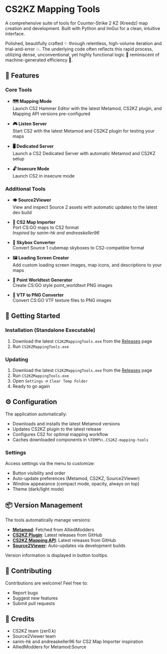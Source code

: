 # CS2KZ Mapping Tools

A comprehensive suite of tools for Counter-Strike 2 KZ (Kreedz) map creation and development. Built with Python and ImGui for a clean, intuitive interface.

Polished, beautifully crafted ✨ through relentless, high-volume iteration and trial-and-error 💥. The underlying code often reflects this rapid process, utilizing dense, unconventional, yet highly functional logic 🧠 reminiscent of machine-generated efficiency 🤖.


## 🎯 Features

### Core Tools

- **🗺️ Mapping Mode**  
  Launch CS2 Hammer Editor with the latest Metamod, CS2KZ plugin, and Mapping API versions pre-configured

- **🎮 Listen Server**  
  Start CS2 with the latest Metamod and CS2KZ plugin for testing your maps

- **🖥️ Dedicated Server**  
  Launch a CS2 Dedicated Server with automatic Metamod and CS2KZ setup

- **🔓 Insecure Mode**  
  Launch CS2 in insecure mode

### Additional Tools

- **👁️ Source2Viewer**  
  View and inspect Source 2 assets with automatic updates to the latest dev build

- **🔄 CS2 Map Importer**  
  Port CS:GO maps to CS2 format  
  *Inspired by sarim-hk and andreaskeller96*

- **🌅 Skybox Converter**  
  Convert Source 1 cubemap skyboxes to CS2-compatible format

- **🖼️ Loading Screen Creator**  
  Add custom loading screen images, map icons, and descriptions to your maps

- **📝 Point Worldtext Generator**  
  Create CS:GO style point_worldtext PNG images

- **🎨 VTF to PNG Converter**  
  Convert CS:GO VTF texture files to PNG images

## 🚀 Getting Started

### Installation (Standalone Executable)

1. Download the latest `CS2KZMappingTools.exe` from the [Releases](https://github.com/jakkekz/CS2KZ-Mapping-Tools/releases) page
2. Run `CS2KZMappingTools.exe`

### Updating

1. Download the latest `CS2KZMappingTools.exe` from the [Releases](https://github.com/jakkekz/CS2KZ-Mapping-Tools/releases) page
2. Run `CS2KZMappingTools.exe`
3. Open `Settings` -> `Clear Temp Folder`
4. Ready to go again

## ⚙️ Configuration

The application automatically:
- Downloads and installs the latest Metamod versions
- Updates CS2KZ plugin to the latest release
- Configures CS2 for optimal mapping workflow
- Caches downloaded components in `%TEMP%\.CS2KZ-mapping-tools`

### Settings

Access settings via the menu to customize:
- Button visibility and order
- Auto-update preferences (Metamod, CS2KZ, Source2Viewer)
- Window appearance (compact mode, opacity, always on top)
- Theme (dark/light mode)

## 📦 Version Management

The tools automatically manage versions:
- [**Metamod**](https://www.sourcemm.net/downloads.php?branch=master&all=1): Fetched from AlliedModders
- [**CS2KZ Plugin**](https://github.com/KZGlobalTeam/cs2kz-metamod): Latest releases from GitHub
- [**CS2KZ Mapping API**](https://github.com/KZGlobalTeam/cs2kz-metamod/wiki/Mapping-API): Latest releases from GitHub
- [**Source2Viewer**](https://s2v.app/): Auto-updates via development builds

Version information is displayed in button tooltips.

## 🤝 Contributing

Contributions are welcome! Feel free to:
- Report bugs
- Suggest new features
- Submit pull requests

## 🙏 Credits

- CS2KZ team (zer0.k)
- Source2Viewer team
- sarim-hk and andreaskeller96 for CS2 Map Importer inspiration
- AlliedModders for Metamod:Source

